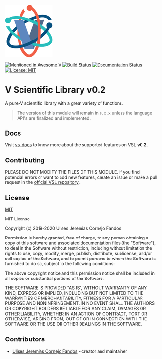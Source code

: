 <img width="155" src="./static/vsl-logo.png">

[![Mentioned in Awesome V](https://awesome.re/mentioned-badge.svg)](https://github.com/vlang/awesome-v/blob/master/README.md#scientific-computing)
[![Build Status](https://github.com/ulises-jeremias/vsl/workflows/CI/badge.svg)](https://github.com/ulises-jeremias/vsl/commits/master)
[![Documentation Status](https://readthedocs.org/projects/vsl/badge/?version=stable)](http://vsl.readthedocs.io/en/stable/?badge=stable) [![License: MIT](https://img.shields.io/badge/License-MIT-blue.svg)](https://opensource.org/licenses/MIT)

# V Scientific Library v0.2

A pure-V scientific library with a great variety of functions.

> The version of this module will remain in `0.x.x` unless the language API's are finalized and implemented.

## Docs

Visit [vsl docs](https://vsl.readthedocs.io/en/stable/) to know more about the supported features on VSL **v0.2**.

## Contributing

PLEASE DO NOT MODIFY THE FILES OF THIS MODULE. If you find potencial errors 
or want to add new features, create an issue or make a pull request
in the [official VSL repository](https://github.com/ulises-jeremias/vsl).

## License

[MIT](LICENSE)

MIT License

Copyright (c) 2019-2020 Ulises Jeremias Cornejo Fandos

Permission is hereby granted, free of charge, to any person obtaining a copy
of this software and associated documentation files (the "Software"), to deal
in the Software without restriction, including without limitation the rights
to use, copy, modify, merge, publish, distribute, sublicense, and/or sell
copies of the Software, and to permit persons to whom the Software is
furnished to do so, subject to the following conditions:

The above copyright notice and this permission notice shall be included in all
copies or substantial portions of the Software.

THE SOFTWARE IS PROVIDED "AS IS", WITHOUT WARRANTY OF ANY KIND, EXPRESS OR
IMPLIED, INCLUDING BUT NOT LIMITED TO THE WARRANTIES OF MERCHANTABILITY,
FITNESS FOR A PARTICULAR PURPOSE AND NONINFRINGEMENT. IN NO EVENT SHALL THE
AUTHORS OR COPYRIGHT HOLDERS BE LIABLE FOR ANY CLAIM, DAMAGES OR OTHER
LIABILITY, WHETHER IN AN ACTION OF CONTRACT, TORT OR OTHERWISE, ARISING FROM,
OUT OF OR IN CONNECTION WITH THE SOFTWARE OR THE USE OR OTHER DEALINGS IN THE
SOFTWARE.

## Contributors

- [Ulises Jeremias Cornejo Fandos](https://github.com/ulises-jeremias) - creator and maintainer
